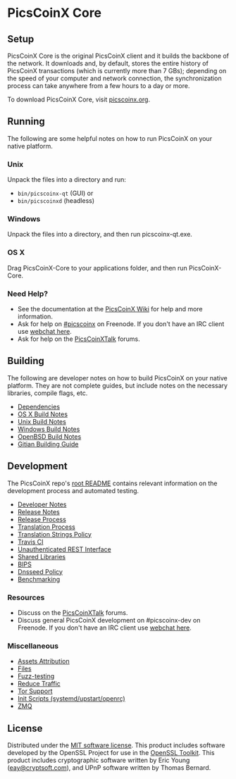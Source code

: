 PicsCoinX Core
=============

Setup
---------------------
PicsCoinX Core is the original PicsCoinX client and it builds the backbone of the network. It downloads and, by default, stores the entire history of PicsCoinX transactions (which is currently more than 7 GBs); depending on the speed of your computer and network connection, the synchronization process can take anywhere from a few hours to a day or more.

To download PicsCoinX Core, visit [picscoinx.org](https://picscoinx.org).

Running
---------------------
The following are some helpful notes on how to run PicsCoinX on your native platform.

### Unix

Unpack the files into a directory and run:

- `bin/picscoinx-qt` (GUI) or
- `bin/picscoinxd` (headless)

### Windows

Unpack the files into a directory, and then run picscoinx-qt.exe.

### OS X

Drag PicsCoinX-Core to your applications folder, and then run PicsCoinX-Core.

### Need Help?

* See the documentation at the [PicsCoinX Wiki](https://picscoinx.info/)
for help and more information.
* Ask for help on [#picscoinx](http://webchat.freenode.net?channels=picscoinx) on Freenode. If you don't have an IRC client use [webchat here](http://webchat.freenode.net?channels=picscoinx).
* Ask for help on the [PicsCoinXTalk](https://picscoinxtalk.io/) forums.

Building
---------------------
The following are developer notes on how to build PicsCoinX on your native platform. They are not complete guides, but include notes on the necessary libraries, compile flags, etc.

- [Dependencies](dependencies.md)
- [OS X Build Notes](build-osx.md)
- [Unix Build Notes](build-unix.md)
- [Windows Build Notes](build-windows.md)
- [OpenBSD Build Notes](build-openbsd.md)
- [Gitian Building Guide](gitian-building.md)

Development
---------------------
The PicsCoinX repo's [root README](/README.md) contains relevant information on the development process and automated testing.

- [Developer Notes](developer-notes.md)
- [Release Notes](release-notes.md)
- [Release Process](release-process.md)
- [Translation Process](translation_process.md)
- [Translation Strings Policy](translation_strings_policy.md)
- [Travis CI](travis-ci.md)
- [Unauthenticated REST Interface](REST-interface.md)
- [Shared Libraries](shared-libraries.md)
- [BIPS](bips.md)
- [Dnsseed Policy](dnsseed-policy.md)
- [Benchmarking](benchmarking.md)

### Resources
* Discuss on the [PicsCoinXTalk](https://picscoinxtalk.io/) forums.
* Discuss general PicsCoinX development on #picscoinx-dev on Freenode. If you don't have an IRC client use [webchat here](http://webchat.freenode.net/?channels=picscoinx-dev).

### Miscellaneous
- [Assets Attribution](assets-attribution.md)
- [Files](files.md)
- [Fuzz-testing](fuzzing.md)
- [Reduce Traffic](reduce-traffic.md)
- [Tor Support](tor.md)
- [Init Scripts (systemd/upstart/openrc)](init.md)
- [ZMQ](zmq.md)

License
---------------------
Distributed under the [MIT software license](/COPYING).
This product includes software developed by the OpenSSL Project for use in the [OpenSSL Toolkit](https://www.openssl.org/). This product includes
cryptographic software written by Eric Young ([eay@cryptsoft.com](mailto:eay@cryptsoft.com)), and UPnP software written by Thomas Bernard.
